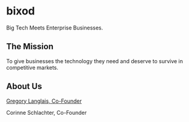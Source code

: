 # bixod

Big Tech Meets Enterprise Businesses.

## The Mission 

To give businesses the technology they need and deserve to survive in competitive markets.

## About Us

[Gregory Langlais, Co-Founder](http://gregl83.com)

Corinne Schlachter, Co-Founder
